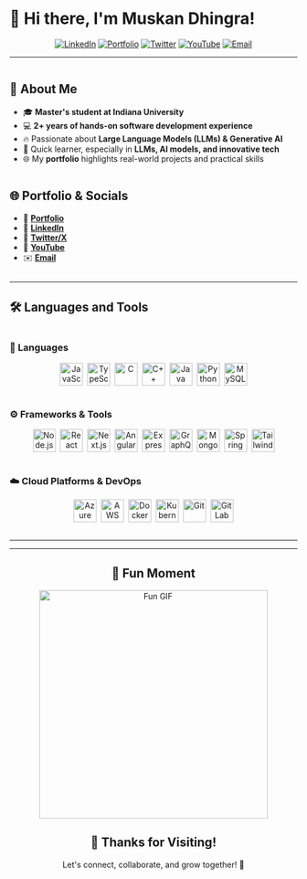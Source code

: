 # 👋 Hi there, I'm Muskan Dhingra!

<div align="center">
  <a href="https://www.linkedin.com/in/muskandhingra/"><img src="https://img.shields.io/badge/LinkedIn-Connect-0077B5?logo=linkedin" alt="LinkedIn"></a>
  <a href="https://portfolio1-eight-pearl.vercel.app/"><img src="https://img.shields.io/badge/Portfolio-Visit-E63946?logo=googlechrome" alt="Portfolio"></a>
  <a href="https://x.com/MuskanD11424981"><img src="https://img.shields.io/badge/Twitter-Follow-1DA1F2?logo=twitter" alt="Twitter"></a>
  <a href="https://www.youtube.com/channel/UCqEXx97n0Z7_dU_qhsfNdAA"><img src="https://img.shields.io/badge/YouTube-Subscribe-FF0000?logo=youtube" alt="YouTube"></a>
  <a href="mailto:dhingramuskan2001@gmail.com"><img src="https://img.shields.io/badge/Email-Contact%20Me-4A90E2?logo=gmail" alt="Email"></a>
</div>

---

<div style="display: flex; flex-wrap: wrap;">
  <div style="flex: 1; min-width: 300px;">
    <h2>🌟 About Me</h2>
    <ul>
      <li>🎓 <b>Master's student at Indiana University</b></li>
      <li>💻 <b>2+ years of hands-on software development experience</b></li>
      <li>🔥 Passionate about <b>Large Language Models (LLMs) & Generative AI</b></li>
      <li>🚀 Quick learner, especially in <b>LLMs, AI models, and innovative tech</b></li>
      <li>🌐 My <b>portfolio</b> highlights real-world projects and practical skills</li>
    </ul>
  </div>
  
  <div style="flex: 1; min-width: 300px;">
    <h2>🌐 Portfolio & Socials</h2>
    <ul>
      <li>💼 <b><a href="https://portfolio1-eight-pearl.vercel.app/">Portfolio</a></b></li>
      <li>🔗 <b><a href="https://www.linkedin.com/in/muskandhingra/">LinkedIn</a></b></li>
      <li>📱 <b><a href="https://x.com/MuskanD11424981">Twitter/X</a></b></li>
      <li>🎥 <b><a href="https://www.youtube.com/channel/UCqEXx97n0Z7_dU_qhsfNdAA">YouTube</a></b></li>
      <li>✉️ <b><a href="mailto:dhingramuskan2001@gmail.com">Email</a></b></li>
    </ul>
  </div>
</div>

---

## 🛠️ Languages and Tools

<div style="display: flex; flex-wrap: wrap;">
  <div style="flex: 1; min-width: 300px;">
    <h3>🎯 Languages</h3>
    <p align="center">
      <img src="https://cdn.jsdelivr.net/gh/devicons/devicon/icons/javascript/javascript-original.svg" alt="JavaScript" width="40" height="40"/>&nbsp;
      <img src="https://cdn.jsdelivr.net/gh/devicons/devicon/icons/typescript/typescript-original.svg" alt="TypeScript" width="40" height="40"/>&nbsp;
      <img src="https://cdn.jsdelivr.net/gh/devicons/devicon/icons/c/c-original.svg" alt="C" width="40" height="40"/>&nbsp;
      <img src="https://cdn.jsdelivr.net/gh/devicons/devicon/icons/cplusplus/cplusplus-original.svg" alt="C++" width="40" height="40"/>&nbsp;
      <img src="https://cdn.jsdelivr.net/gh/devicons/devicon/icons/java/java-original.svg" alt="Java" width="40" height="40"/>&nbsp;
      <img src="https://cdn.jsdelivr.net/gh/devicons/devicon/icons/python/python-original.svg" alt="Python" width="40" height="40"/>&nbsp;
      <img src="https://cdn.jsdelivr.net/gh/devicons/devicon/icons/mysql/mysql-original.svg" alt="MySQL" width="40" height="40"/>
    </p>
  </div>

  <div style="flex: 1; min-width: 300px;">
    <h3>⚙️ Frameworks & Tools</h3>
    <p align="center">
      <img src="https://cdn.jsdelivr.net/gh/devicons/devicon/icons/nodejs/nodejs-original.svg" alt="Node.js" width="40" height="40"/>&nbsp;
      <img src="https://cdn.jsdelivr.net/gh/devicons/devicon/icons/react/react-original.svg" alt="React" width="40" height="40"/>&nbsp;
      <img src="https://cdn.jsdelivr.net/gh/devicons/devicon/icons/nextjs/nextjs-original.svg" alt="Next.js" width="40" height="40"/>&nbsp;
      <img src="https://cdn.jsdelivr.net/gh/devicons/devicon/icons/angularjs/angularjs-original.svg" alt="Angular" width="40" height="40"/>&nbsp;
      <img src="https://cdn.jsdelivr.net/gh/devicons/devicon/icons/express/express-original.svg" alt="Express" width="40" height="40"/>&nbsp;
      <img src="https://cdn.jsdelivr.net/gh/devicons/devicon/icons/graphql/graphql-plain.svg" alt="GraphQL" width="40" height="40"/>&nbsp;
      <img src="https://cdn.jsdelivr.net/gh/devicons/devicon/icons/mongodb/mongodb-original.svg" alt="MongoDB" width="40" height="40"/>&nbsp;
      <img src="https://cdn.jsdelivr.net/gh/devicons/devicon/icons/spring/spring-original.svg" alt="Spring" width="40" height="40"/>&nbsp;
      <img src="https://cdn.jsdelivr.net/gh/devicons/devicon/icons/tailwindcss/tailwindcss-plain.svg" alt="Tailwind CSS" width="40" height="40"/>
    </p>
  </div>
</div>

<div style="display: flex; flex-wrap: wrap;">
  <div style="flex: 1; min-width: 300px;">
    <h3>☁️ Cloud Platforms & DevOps</h3>
    <p align="center">
      <img src="https://cdn.jsdelivr.net/gh/devicons/devicon/icons/azure/azure-original.svg" alt="Azure" width="40" height="40"/>&nbsp;
      <img src="https://cdn.jsdelivr.net/gh/devicons/devicon/icons/amazonwebservices/amazonwebservices-original.svg" alt="AWS" width="40" height="40"/>&nbsp;
      <img src="https://cdn.jsdelivr.net/gh/devicons/devicon/icons/docker/docker-original.svg" alt="Docker" width="40" height="40"/>&nbsp;
      <img src="https://cdn.jsdelivr.net/gh/devicons/devicon/icons/kubernetes/kubernetes-plain.svg" alt="Kubernetes" width="40" height="40"/>&nbsp;
      <img src="https://cdn.jsdelivr.net/gh/devicons/devicon/icons/git/git-original.svg" alt="Git" width="40" height="40"/>&nbsp;
      <img src="https://cdn.jsdelivr.net/gh/devicons/devicon/icons/gitlab/gitlab-original.svg" alt="GitLab" width="40" height="40"/>
    </p>
  </div>
</div>

---



---

<div align="center">
  <h2>🎉 Fun Moment</h2>
  <img src="https://media.giphy.com/media/h408T6Y5GfmXBKW62l/giphy.gif" alt="Fun GIF" width="400"/>
  
  <h2>🙌 Thanks for Visiting!</h2>
  <p>Let's connect, collaborate, and grow together! 🌱</p>
</div>
